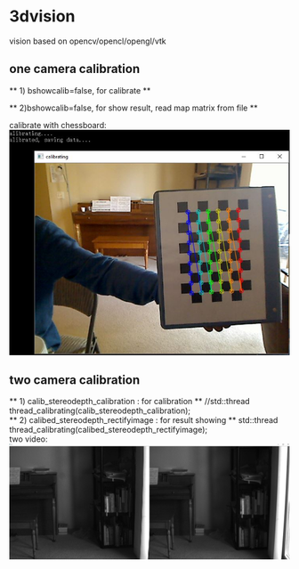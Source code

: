 # 3dvision
 vision based on opencv/opencl/opengl/vtk
 
## one camera calibration
** 1) bshowcalib=false, for calibrate **

** 2)bshowcalib=false,  for show result, read map matrix from file **

calibrate with chessboard: ![GitHub Logo](https://github.com/choybeen/3dvision/blob/main/calibration/Capture.JPG)

## two camera calibration
** 1)  calib_stereodepth_calibration : for calibration **
	//std::thread thread_calibrating(calib_stereodepth_calibration);  
** 2)  calibed_stereodepth_rectifyimage  :  for result showing **
	std::thread thread_calibrating(calibed_stereodepth_rectifyimage);    
two video: ![Alt Text](https://github.com/choybeen/3dvision/blob/main/calibration/Capture5.JPG)



